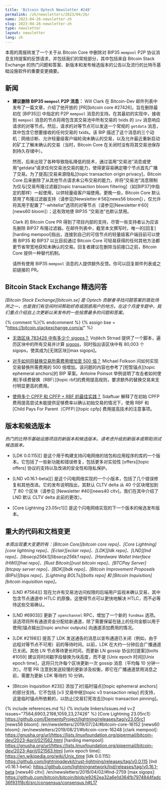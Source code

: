 ```yaml
---
title: 'Bitcoin Optech Newsletter #248'
permalink: /zh/newsletters/2023/04/26/
name: 2023-04-26-newsletter-zh
slug: 2023-04-26-newsletter-zh
type: newsletter
layout: newsletter
lang: zh
---
```

本周的周报转发了一个关于从 Bitcoin Core 中删除对 BIP35 `mempool` P2P 协议消息支持提案的反馈请求，并包括我们的常规部分，其中包括来自 Bitcoin Stack Exchange 的热门问题和答案、新版本和发布候选版本的公告以及流行的比特币基础设施软件的重要变更摘要。

## 新闻

- **建议删除 BIP35 `mempool` P2P 消息：** Will Clark 在 Bitcoin-Dev 邮件列表中发布了一篇文章，介绍了他开放的 [PR][bitcoin core #27426]，旨在删除最初在 [BIP35][] 中指定的 P2P `mempool` 消息的支持。在其最初的实现中，接收到 `mempool` 消息的节点将用包含其交易池中所有交易的 txids 的 `inv` 消息响应请求的对等节点。然后，请求的对等节点可以发送一个常规的 `getdata` 消息，其中包含它想要接收的任何交易的 txids。该 BIP 描述了这个消息的三个动机：网络诊断、允许轻量级客户端轮询未确认的交易，以及允许最近重新启动的矿工了解未确认的交易（当时，Bitcoin Core 在关闭时没有将其交易池保存到持久存储中）。

    然而，后来出现了各种导致隐私降低的技术，通过滥用“交易池”消息或使用“getdata”请求任何交易池交易的能力，使得更容易确定哪个节点首先广播了交易。为了提高[交易来源隐私][topic transaction origin privacy]，Bitcoin Core 后来删除了从其他节点请求未公布交易的能力，并将“交易池”消息限制为仅与[交易布隆过滤器][topic transaction bloom filtering]（如[BIP37]中指定的那样）一起使用，以供轻量级客户端使用。更晚一些，Bitcoin Core 默认禁用了布隆过滤器支持（请参见[Newsletter＃56][news56 bloom]），仅允许将其用于配置了“-whitelist”选项的对等节点（请参见[Newsletter＃60][news60 bloom]）；这有效地使 BIP35 “交易池”也默认禁用。

    Clark 的 Bitcoin Core PR 得到了项目内部的支持，尽管一些支持者认为应该先删除 BIP37 布隆过滤器。在邮件列表中，截至本文撰写时，唯一的[回复][harding mempool]指出，连接到自己的可信节点的轻量级客户端目前可以使用 BIP35 和 BIP37 以比目前通过 Bitcoin Core 可轻易获得的任何其他方法都更节省带宽地获知未确认的交易。回复者建议在删除当前接口之前，Bitcoin Core 提供一种替代机制。

    请所有使用 BIP35 `mempool` 消息的人提供额外反馈。你可以回复邮件列表或之前链接的 PR。

## Bitcoin Stack Exchange 精选问答

*[Bitcoin Stack Exchange][bitcoin.se] 是 Optech 贡献者寻找问题答案的首批场所之一，也是我们有空闲时间帮助好奇或困惑用户的地方。在这个月度专题中，我们重点介绍自上次更新以来发布的一些投票最多的问题和答案。*

{% comment %}<!-- https://bitcoin.stackexchange.com/search?tab=votes&q=created%3a1m..%20is%3aanswer -->{% endcomment %}
{% assign bse = "https://bitcoin.stackexchange.com/a/" %}

- [<!--how-many-sigops-are-in-the-invalid-block-783426-->无效区块 783426 中有多少个 sigops？]({{bse}}117837)
  Vojtěch Strnad 提供了一个脚本，遍历区块中的所有交易并计算 [sigops]({{bse}}117359)，同时指出该区块中有 80,003 个 sigops，使其成为[无效区块][max sigops]。

- [<!--how-would-an-adversary-increase-the-required-fee-to-replace-a-transaction-by-up-to-500-times-->对手如何将替换交易所需费用增加至 500 倍？]({{bse}}117734)
  Michael Folkson 问如何实现交易替换所需费用的 500 倍增加。该问题的内容也参考了[短暂锚点][topic ephemeral anchors]的 BIP 草案。Antoine Poinsot 举例说明了攻击者如何使用[手续费替换（RBF）][topic rbf]的费用提高规则，要求额外的替换交易来支付明显更高的费用。

- [<!--best-practices-with-multiple-cpfps-cpfp-rbf-->使用多个 CPFP 和 CPFP + RBF 的最佳实践？]({{bse}}117877)
  Sdaftuar 解释了在初始 CPFP 费用提高尝试未能提供足够费率以确认初始交易的情况下，使用 RBF 和 [Child Pays For Parent（CPFP）][topic cpfp] 费用提高技术的注意事项。

## 版本和候选版本

*热门的比特币基础设施项目的新版本和候选版本。请考虑升级到新版本或帮助测试候选版本。*

- [LDK 0.0.115][] 是这个用于构建支持闪电网络的钱包和应用程序的库的一个版本。它包括了一些新功能和错误修复，包括更多对实验性 [offers][topic offers] 协议的支持以及改进的安全性和隐私保护。

- [LND v0.16.1-beta][] 是这个闪电网络实现的一个小版本，包括了几个错误修复和其他改进。它的发布说明指出，其默认 CLTV delta 从 40 个区块增加到了 80 个区块（请参见 [Newsletter #40][news40 cltv]。我们在其中介绍了 LND 默认 CLTV delta 此前的更改）。

- [Core Lightning 23.05rc1][] 是这个闪电网络实现的下一个版本的候选发布版本。

## 重大的代码和文档变更

*本周出现重大变更的有：[Bitcoin Core][bitcoin core repo]、[Core Lightning][core lightning repo]、[Eclair][eclair repo]、[LDK][ldk repo]、[LND][lnd repo]、[libsecp256k1][libsecp256k1 repo]、[Hardware Wallet Interface (HWI)][hwi repo]、[Rust Bitcoin][rust bitcoin repo]、[BTCPay Server][btcpay server repo]、[BDK][bdk repo]、[Bitcoin Improvement Proposals (BIPs)][bips repo]、[Lightning BOLTs][bolts repo] 和 [Bitcoin Inquisition][bitcoin inquisition repo]。*

- [LND #7564][] 现在允许有交易池访问权限的后端用户监视未确认交易，其中包含节点通道中 HTLC 的原像。这使得节点可以更快地解决 HTLC，而不必等待这些交易确认。

- [LND #6903][] 更新了 `openchannel` RPC，增加了一个新的 `fundmax` 选项。该选项将所有通道资金分配给新通道，除了需要保留在链上的任何金额以用于使用[锚点输出][topic anchor outputs] 向通道添加费用的情况。

- [LDK #2198][] 提高了 LDK 发送通告的消息以宣布通道已关闭（例如，由于远程对等节点不可用）前的等待时间。以前，LDK 在大约一分钟后会广播通道已关闭。其他 LN 节点等待更长时间，而更新 LN gossip 协议的[提案][bolts #1059] 建议将时间戳字段替换为块高度，而不是 [Unix epoch 时间][Unix epoch time]，这将只允许每个区块更新一次 gossip 消息（平均每 10 分钟一次）。尽管 PR 注意到发送较慢的更新涉及权衡，即它在广播通道禁用消息之前，需要为更新 LDK 等待约 10 分钟。

- [Bitcoin Inquisition #23][] 添加了对[临时锚点][topic ephemeral anchors]的部分支持。它不包括 [v3 交易中继][topic v3 transaction relay] 的支持，这是临时锚点所依赖的，以防止[交易钉死攻击][topic transaction pinning]。

{% include references.md %}
{% include linkers/issues.md v=2 issues="7564,6903,2198,1059,23,27426" %}
[Core Lightning 23.05rc1]: https://github.com/ElementsProject/lightning/releases/tag/v23.05rc1
[news56 bloom]: /en/newsletters/2019/07/24/#bitcoin-core-16152
[news60 bloom]: /en/newsletters/2019/08/21/#bitcoin-core-16248
[clark mempool]: https://gnusha.org/url/https://lists.linuxfoundation.org/pipermail/bitcoin-dev/2023-April/021562.html
[harding mempool]: https://gnusha.org/url/https://lists.linuxfoundation.org/pipermail/bitcoin-dev/2023-April/021563.html
[unix epoch time]: https://en.wikipedia.org/wiki/Unix_time
[ldk 0.0.115]: https://github.com/lightningdevkit/rust-lightning/releases/tag/v0.0.115
[lnd v0.16.1-beta]: https://github.com/lightningnetwork/lnd/releases/tag/v0.16.1-beta
[news40 cltv]: /en/newsletters/2019/04/02/#lnd-2759
[max sigops]: https://github.com/bitcoin/bitcoin/blob/e9262ea32a6e1d364fb7974844fadc36f931f8c6/src/consensus/consensus.h#L17
